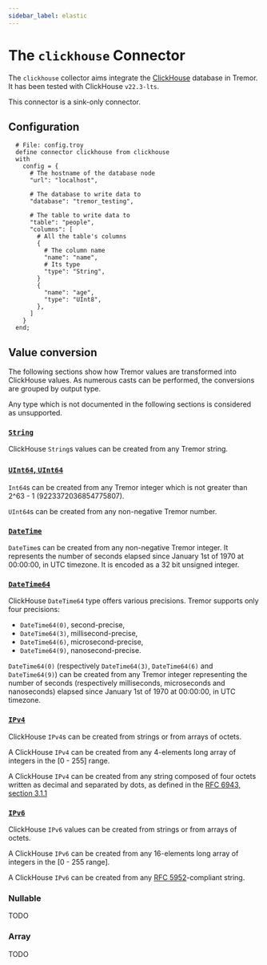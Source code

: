 ```yaml
---
sidebar_label: elastic
---
```


# The `clickhouse` Connector

The `clickhouse` collector aims integrate the [ClickHouse] database in Tremor. It has been tested with ClickHouse `v22.3-lts`.

[Clickhouse]: https://clickhouse.com/

This connector is a sink-only connector.

## Configuration

```troy
  # File: config.troy
  define connector clickhouse from clickhouse
  with
    config = {
      # The hostname of the database node
      "url": "localhost",

      # The database to write data to
      "database": "tremor_testing",

      # The table to write data to
      "table": "people",
      "columns": [
        # All the table's columns
        {
          # The column name
          "name": "name",
          # Its type
          "type": "String",
        }
        {
          "name": "age",
          "type": "UInt8",
        },
      ]
    }
  end;
```

## Value conversion

The following sections show how Tremor values are transformed into ClickHouse values. As numerous casts can be performed, the conversions are grouped by output type.

Any type which is not documented in the following sections is considered as unsupported.

### [`String`][CString]

[CString]: https://clickhouse.com/docs/en/sql-reference/data-types/string

ClickHouse `String`s values can be created from any Tremor string.

### [`UInt64`, `UInt64`][CNumerals]

[CNumerals]: https://clickhouse.com/docs/en/sql-reference/data-types/int-uint

`Int64`s can be created from any Tremor integer which is not greater than 2^63 - 1 (9223372036854775807).

`UInt64`s can be created from any non-negative Tremor number.


### [`DateTime`][CDateTime]

[CDateTime]: https://clickhouse.com/docs/en/sql-reference/data-types/datetime

`DateTime`s can be created from any non-negative Tremor integer. It represents the number of seconds elapsed since January 1st of 1970 at 00:00:00, in UTC timezone. It is encoded as a 32 bit unsigned integer.


### [`DateTime64`][CDateTime64]

[CDateTime64]: https://clickhouse.com/docs/en/sql-reference/data-types/datetime64

ClickHouse `DateTime64` type offers various precisions. Tremor supports only four precisions:
  - `DateTime64(0)`, second-precise,
  - `DateTime64(3)`, millisecond-precise,
  - `DateTime64(6)`, microsecond-precise,
  - `DateTime64(9)`, nanosecond-precise.

`DateTime64(0)` (respectively `DateTime64(3)`, `DateTime64(6)` and `DateTime64(9)`) can be created from any Tremor integer representing the number of seconds (respectively milliseconds, microseconds and nanoseconds) elapsed since January 1st of 1970 at 00:00:00, in UTC timezone.

### [`IPv4`][CIPv4]

[CIPv4]: https://clickhouse.com/docs/en/sql-reference/data-types/domains/ipv4/

ClickHouse `IPv4`s can be created from strings or from arrays of octets.

A ClickHouse `IPv4` can be created from any 4-elements long array of integers in the [0 - 255] range.

A ClickHouse `IPv4` can be created from any string composed of four octets written as decimal and separated by dots, as defined in the [RFC 6943, section 3.1.1][rfc6943-1-1-1]

[rfc6943-1-1-1]: https://datatracker.ietf.org/doc/html/rfc6943#section-3.1.1


### [`IPv6`][CIPv6]

[CIPv6]: https://clickhouse.com/docs/en/sql-reference/data-types/domains/ipv4/

ClickHouse `IPv6` values can be created from strings or from arrays of octets.

A ClickHouse `IPv6` can be created from any 16-elements long array of integers in the [0 - 255 range].

A ClickHouse `IPv6` can be created from any [RFC 5952][rfc-5952]-compliant string.

[rfc-5952]: https://datatracker.ietf.org/doc/html/rfc5952


### Nullable

TODO

### Array

TODO
